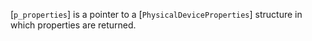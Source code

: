 [`p_properties`] is a pointer to a [`PhysicalDeviceProperties`]
structure in which properties are returned.
